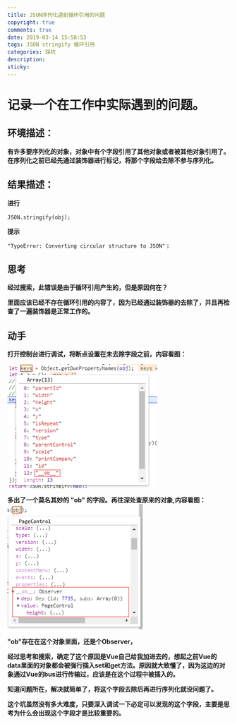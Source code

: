 ```yaml
---
title: JSON序列化遇到循环引用的问题
copyright: true
comments: true
date: 2019-03-14 15:58:53
tags: JSON stringify 循环引用
categories: 踩坑
description: 
sticky:
---
```


# 记录一个在工作中实际遇到的问题。

## 环境描述：
**有许多要序列化的对象，对象中有个字段引用了其他对象或者被其他对象引用了。在序列化之前已经先通过装饰器进行标记，将那个字段给去除不参与序列化。**  

## 结果描述：

**进行**    
```
JSON.stringify(obj);
```
**提示**  
```
"TypeError: Converting circular structure to JSON"；
```
## 思考  

**经过搜索，此错误是由于循环引用产生的，但是原因何在？**  

**里面应该已经不存在循环引用的内容了，因为已经通过装饰器的去除了，并且再检查了一遍装饰器是正常工作的。**

## 动手

**打开控制台进行调试，将断点设置在未去除字段之前，内容看图：**  

![调试1](/img/stringify-JSON-1.png)  

**多出了一个莫名其妙的 "__ob__" 的字段。再往深处查原来的对象,内容看图：**  
![调试2](/img/stringify-JSON-2.png)  

**"__ob__"存在在这个对象里面，还是个Observer，**  

**经过思考和搜索，确定了这个原因是Vue自己给我加进去的，想起之前Vue的data里面的对象都会被强行插入set和get方法。原因就大致懂了，因为这边的对象通过Vue的bus进行传输过，应该是在这个过程中被插入的。**

**知道问题所在，解决就简单了，将这个字段去除后再进行序列化就没问题了。**

**这个坑虽然没有多大难度，只要深入调试一下必定可以发现的这个字段，主要是思考为什么会出现这个字段才是比较重要的。**
